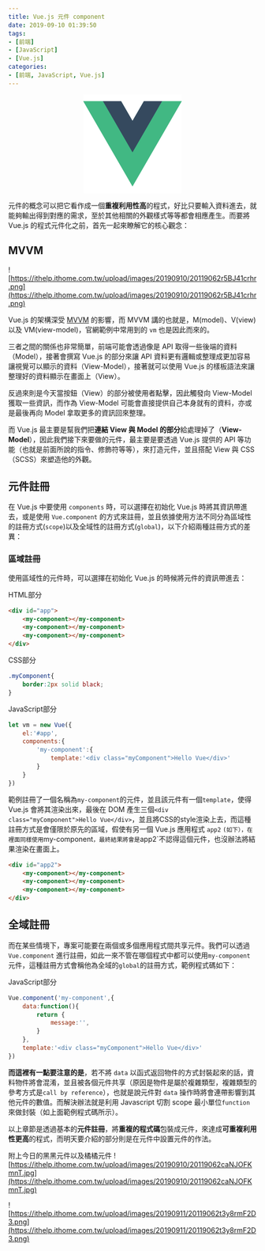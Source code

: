 ```yaml
---
title: Vue.js 元件 component
date: 2019-09-10 01:39:50
tags:
- [前端]
- [JavaScript]
- [Vue.js]
categories: 
- [前端, JavaScript, Vue.js]
---
```


<div style="display:flex;justify-content:center;">
  <img style="object-fit:cover;" src='/images/vue-logo.png' width='200px' height='200px' />
</div>

元件的概念可以把它看作成一個**重複利用性高**的程式，好比只要輸入資料進去，就能夠輸出得到對應的需求，至於其他相關的外觀樣式等等都會相應產生。而要將 Vue.js 的程式元件化之前，首先一起來瞭解它的核心觀念：

## MVVM
![https://ithelp.ithome.com.tw/upload/images/20190910/20119062r5BJ41crhr.png](https://ithelp.ithome.com.tw/upload/images/20190910/20119062r5BJ41crhr.png)

Vue.js 的架構深受 [MVVM](https://zh.wikipedia.org/wiki/MVVM) 的影響，而 MVVM 講的也就是，M(model)、V(view)以及 VM(view-model)，官網範例中常用到的 `vm` 也是因此而來的。

三者之間的關係也非常簡單，前端可能會透過像是 API 取得一些後端的資料（Model），接著會撰寫 Vue.js 的部分來讓 API 資料更有邏輯或整理成更加容易讓視覺可以顯示的資料（View-Model），接著就可以使用 Vue.js 的樣板語法來讓整理好的資料顯示在畫面上（View）。

反過來則是今天當按鈕（View）的部分被使用者點擊，因此觸發向 View-Model 獲取一些資訊，而作為 View-Model 可能會直接提供自己本身就有的資料，亦或是最後再向 Model 拿取更多的資訊回來整理。

而 Vue.js 最主要是幫我們把**連結 View 與 Model 的部分**給處理掉了（**View-Model**），因此我們接下來要做的元件，最主要是要透過 Vue.js 提供的 API 等功能（也就是前面所說的指令、修飾符等等），來打造元件，並且搭配 View 與 CSS（SCSS）來塑造他的外觀。

## 元件註冊
在 Vue.js 中要使用 `components` 時，可以選擇在初始化 Vue.js 時將其資訊帶進去，或是使用 `Vue.component` 的方式來註冊，並且依據使用方法不同分為區域性的註冊方式(`scope`)以及全域性的註冊方式(`global`)，以下介紹兩種註冊方式的差異：

### 區域註冊
使用區域性的元件時，可以選擇在初始化 Vue.js 的時候將元件的資訊帶進去：

HTML部分
```html
<div id="app">
    <my-component></my-component>
    <my-component></my-component>
    <my-component></my-component>
</div>
```

CSS部分
```css
.myComponent{
    border:2px solid black;
}
```

JavaScript部分

```javascript
let vm = new Vue({
    el:'#app',
    components:{
        'my-component':{
            template:'<div class="myComponent">Hello Vue</div>'
        }
    }
})
```
範例註冊了一個名稱為`my-component`的元件，並且該元件有一個`template`，使得 Vue.js 會將其渲染出來，最後在 DOM 產生三個`<div class="myComponent">Hello Vue</div>`，並且將CSS的style渲染上去，而這種註冊方式是會僅限於原先的區域，假使有另一個 Vue.js 應用程式 `app2` `(如下），在裡面同樣使用`my-component`，最終結果將會是`app2`不認得這個元件，也沒辦法將結果渲染在畫面上。

```html
<div id="app2">
    <my-component></my-component>
    <my-component></my-component>
    <my-component></my-component>
</div>
```

## 全域註冊
而在某些情境下，專案可能要在兩個或多個應用程式間共享元件。我們可以透過 `Vue.component` 進行註冊，如此一來不管在哪個程式中都可以使用`my-component`元件，這種註冊方式會稱他為全域的`global`的註冊方式，範例程式碼如下：

JavaScript部分
```javascript
Vue.component('my-component',{
    data:function(){
        return {
            message:'',
        }
    },
    template:'<div class="myComponent">Hello Vue</div>'
})
```

**而這裡有一點要注意的是**，若不將 `data` 以函式返回物件的方式封裝起來的話，資料物件將會混淆，並且被各個元件共享（原因是物件是屬於複雜類型，複雜類型的參考方式是`call by reference`），也就是說元件對 `data` 操作時將會連帶影響到其他元件的數值。而解決辦法就是利用 Javascript 切割 scope 最小單位`function`來做封裝（如上面範例程式碼所示）。

以上章節是透過基本的**元件註冊**，將**重複的程式碼**包裝成元件，來達成**可重複利用性更高**的程式，而明天要介紹的部分則是在元件中設置元件的作法。

附上今日的黑黑元件以及橘橘元件
![https://ithelp.ithome.com.tw/upload/images/20190910/20119062caNJOFKmnT.jpg](https://ithelp.ithome.com.tw/upload/images/20190910/20119062caNJOFKmnT.jpg)

![https://ithelp.ithome.com.tw/upload/images/20190911/20119062t3y8rmF2D3.png](https://ithelp.ithome.com.tw/upload/images/20190911/20119062t3y8rmF2D3.png)


